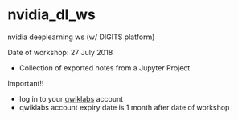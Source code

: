 # nvidia_dl_ws
nvidia deeplearning ws (w/ DIGITS platform)

Date of workshop: 27 July 2018

- Collection of exported notes from a Jupyter Project

Important!!
- log in to your [qwiklabs](https://qwiklabs.com/home?locale=en) account
- qwiklabs account expiry date is 1 month after date of workshop
